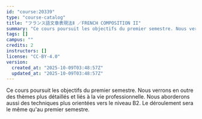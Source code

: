 ```yaml
---
id: "course:20339"
type: "course-catalog"
title: "フランス語文章表現法Ⅱ ／FRENCH COMPOSITION II"
summary: "Ce cours poursuit les objectifs du premier semestre. Nous verrons en outre des thèmes plus détaillés et liés à la vie pr…"
tags: []
campus: ""
credits: 2
instructors: []
license: "CC-BY-4.0"
version:
  created_at: "2025-10-09T03:48:57Z"
  updated_at: "2025-10-09T03:48:57Z"
---
```

Ce cours poursuit les objectifs du premier semestre. Nous verrons en outre des thèmes plus détaillés et liés à la vie professionnelle. Nous aborderons aussi des techniques plus orientées vers le niveau B2. Le déroulement sera le même qu'au premier semestre.
